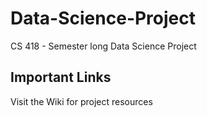 # Data-Science-Project
CS 418 - Semester long Data Science Project

## Important Links
Visit the Wiki for project resources
